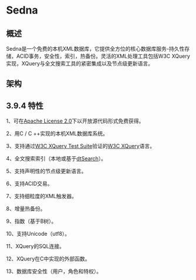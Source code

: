 # **Sedna**
## **概述**
Sedna是一个免费的本机XML数据库，它提供全方位的核心数据库服务-持久性存储，ACID事务，安全性，索引，热备份。灵活的XML处理工具包括W3C XQuery实现，XQuery与全文搜索工具的紧密集成以及节点级更新语言。
## **架构**
## **3.9.4 特性**
1、可在[Apache License 2.0](http://www.apache.org/licenses/LICENSE-2.0.html)下以开放源代码形式免费获得。[](http://www.apache.org/licenses/LICENSE-2.0.html)

2、用C / C ++实现的本机XML数据库系统。

3、支持通过[W3C XQuery Test Suite](http://www.w3.org/XML/Query/test-suite/XQTSReportSimple.html)验证的[W3C XQuery](http://www.w3.org/XML/Query/test-suite/XQTSReportSimple.html)语言。[](http://www.w3.org/XML/Query/test-suite/XQTSReportSimple.html)

4、全文搜索索引（本地或基于[dtSearch](http://www.dtsearch.com/)）。

5、支持声明性的节点级更新语言。

6、支持ACID交易。

7、支持细粒度的XML触发器。

8、增量热备份。

9、指数（基于B树）。

10、支持Unicode（utf8）。

11、XQuery的SQL连接。

12、XQuery在C中实现的外部函数。

13、数据库安全性（用户，角色和特权）。